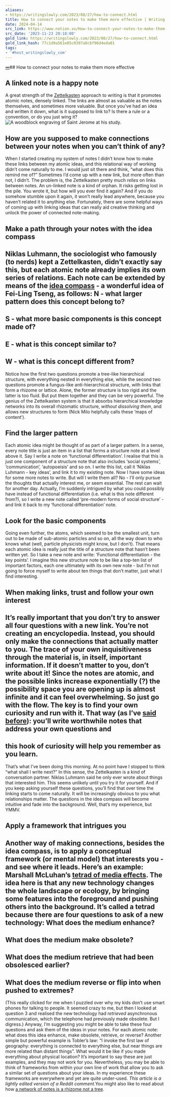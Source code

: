 ```yaml
---
aliases:
- https://writingslowly.com/2023/08/27/how-to-connect.html
title: How to connect your notes to make them more effective | Writing Slowly
date: 2024-04-14
src_link: https://www.notion.so/How-to-connect-your-notes-to-make-them-more-effective-Writing-Slowly-774b69a4769e42dfa82801d1854f23f9
src_date: '2023-11-23 20:18:00'
gold_link: https://writingslowly.com/2023/08/27/how-to-connect.html
gold_link_hash: 77c1d9a561e05c0397a0cbf96d4eda01
tags:
- '#host_writingslowly_com'
---
```


[∞](https://writingslowly.com/2023/08/27/how-to-connect.html)## How to connect your notes to make them more effective
## A linked note is a happy note
A great strength of the [Zettelkasten](https://writingslowly.com/search-space/?q=zettelkasten) approach to writing is that it promotes atomic notes, densely linked. The links are almost as valuable as the notes themselves, and sometimes more valuable.
But once you’ve had an idea and written it down, what is it supposed to link to? Is there a rule or a convention, or do you just wing it?
![A woodblock engraving of Saint Jerome at his study.](https://cdn.uploads.micro.blog/97469/2023/durer-saint-jerome-detail.png)
## How are you supposed to make connections between your notes when you can’t think of any?
When I started creating my system of notes I didn’t know how to make these links between my atomic ideas, and this relational way of working didn’t come naturally to me. I would just sit there and think, “what does this remind me of?” Sometimes I’d come up with a new link, but more often than not, I didn’t. The problem is, the Zettelkasten pretty much *relies* on links between notes. An un-linked note is a kind of orphan. It risks getting lost in the pile. You wrote it, but how will you ever find it again? And if you do somehow stumble upon it again, it won’t really lead anywhere, because you haven’t related it to anything else.
Fortunately, there are some helpful ways of coming up with linking ideas that can really aid creative thinking and unlock the power of connected note-making.
## Make a path through your notes with the idea compass
Niklas Luhmann, the sociologist who famously (to nerds) kept a Zettelkasten, didn’t exactly say this, but each atomic note already implies its own series of relations. Each note can be extended by means of the [idea compass](https://feeei.blog/essays/the-essence-of-the-zettelkasten-method-demystified/) - a wonderful idea of Fei-Ling Tseng, as follows:
N - what larger pattern does this concept belong to?
-
S - what more basic components is this concept made of?
-
E - what is this concept similar to?
-
W - what is this concept different from?
-
Notice how the first two questions promote a tree-like hierarchical structure, with everything nested in everything else, while the second two questions promote a fungus-like anti-hierarchical structure, with links that form a rhizome or lattice. Alone, the former structure is too rigid and the latter is too fluid. But put them together and they can be very powerful. The genius of the Zettelkasten system is that it absorbs hierarchical knowledge networks into its overall rhizomatic structure, *without dissolving them*, and allows new structures to form (Nick Milo helpfully calls these ‘maps of content’).
## Find the larger pattern
Each atomic idea might be thought of as part of a larger pattern. In a sense, every note title is just an item in a list that forms a structure note at a level above it. Say I write a note on ‘functional differentiation’. I realise that this is just one component of a structure note that also includes ‘social systems’, ‘communication’, ‘autopoeisis’ and so on. I write this list, call it ‘Niklas Luhmann - key ideas’, and link it to my existing note. Now I have some ideas for some more notes to write. But will I write them all? No - I’ll only pursue the thoughts that actually interest me, or seem essential. The rest can wait for another day. Actually, I’m suddenly intrigued by what you could possibly have instead of functional differentiation (i.e. what is this note different from?), so I write a new note called ‘pre-modern forms of social structure’ - and link it back to my ‘functional differentiation’ note.
## Look for the basic components
Going even further, the atoms, which seemed to be the smallest unit, turn out to be made of sub-atomic particles and so on, all the way down to who knows what (well, particle physicists might know, but I don’t). That means each atomic idea is really just the title of a structure note that hasn’t been written yet. So I take a new note and write: ‘Functional differentiation - the key points’. I imagine this new structure note to be like a top-ten list of important factors, each one ultimately with its own new note - but I’m not going to force myself to write about ten things that don’t matter, just what I find interesting.
## When making links, trust and follow your own interest
It’s really important that you don’t try to answer all four questions with a new link. You’re not creating an encyclopedia. Instead, you should only make the connections that actually matter to you. The trace of your own inquisitiveness through the material is, in itself, important information. If it doesn’t matter to you, don’t write about it! Since the notes are atomic, and the possible links increase exponentially (?) the possibility space you are opening up is almost infinite and it can feel overwhelming. So just go with the flow. The key is to find your own curiosity and run with it. That way (as I’ve [said](https://www.reddit.com/r/Zettelkasten/comments/yd1oay/how_to_compare_two_different_concepts/itq3izj/?context=3) [before](https://www.reddit.com/r/Zettelkasten/comments/xyoxdy/type_of_note_for_dopamine/)):
you’ll write worthwhile notes that address your own questions and
-
this hook of curiosity will help you remember as you learn.
-
That’s what I’ve been doing this morning. At no point have I stopped to think “what shall I write next?” In this sense, the Zettelkasten is a kind of conversation partner. Niklas Luhmann said he only ever wrote about things that interested him. This seems unlikely until you try it for yourself.
And if you keep asking yourself these questions, you’ll find that over time the linking starts to come naturally. It will be increasingly obvious to you what relationships matter. The questions in the idea compass will become intuitive and fade into the background. Well, that’s my experience, but YMMV.
## Apply a framework that intrigues you
Another way of making connections, besides the idea compass, is to apply a conceptual framework (or mental model) that interests you - and see where it leads. Here’s an example: Marshall McLuhan’s [tetrad of media effects](https://en.wikipedia.org/wiki/Tetrad_of_media_effects).
The idea here is that any new technology changes the whole landscape or ecology, by bringing some features into the foreground and pushing others into the background. It’s called a tetrad because there are four questions to ask of a new technology:
What does the medium enhance?
-
What does the medium make obsolete?
-
What does the medium retrieve that had been obsolesced earlier?
-
What does the medium reverse or flip into when pushed to extremes?
-
(This really clicked for me when I puzzled over why my kids don’t use smart phones for talking to people. It seemed crazy to me, but then I looked at question 3 and realised the new technology had *retrieved* asynchronous communication, which the telephone had previously made obsolete. But I digress.)
Anyway, I’m suggesting you might be able to take these four questions and ask them of the ideas in your notes. For each atomic note: what does this idea enhance, make obsolete, retrieve, or reverse?
Another simple but powerful example is Tobler’s law: “I invoke the first law of geography: everything is connected to everything else, but near things are more related than distant things”. What would it be like if you made everything about physical location?
It’s important to say these are just examples, and they may not work for you. Nevertheless, you may be able to think of frameworks from within your own line of work that allow you to ask a similar set of questions about your ideas. In my experience these frameworks are everywhere and yet are quite under-used.
*This article is a lightly edited version of a Reddit comment*.You might also like to read about how [a network of notes is a rhizome not a tree](https://writingslowly.com/2023/08/11/a-network-of.html).